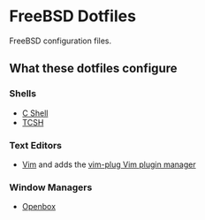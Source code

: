 # FreeBSD Dotfiles
FreeBSD configuration files.
## What these dotfiles configure
### Shells
- [C Shell](https://github.com/azraeljd/freebsd-dotfiles/blob/main/cshrc/.cshrc)
- [TCSH](https://github.com/azraeljd/freebsd-dotfiles/blob/main/cshrc/.cshrc)
### Text Editors
- [Vim](vimrc/.vimrc) and adds the [vim-plug Vim plugin manager](.vim/autoload/plug.vim)
### Window Managers
- [Openbox](https://github.com/azraeljd/freebsd-dotfiles/blob/main/.config/openbox/autostart)
